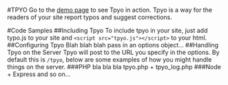 #TPYO
Go to the [demo page](http://davidgilbertson.github.io/) to see Tpyo in action.
Tpyo is a way for the readers of your site report typos and suggest corrections.

#Code Samples
##Including Tpyo
To include tpyo in your site, just add typo.js to your site and `<script src="tpyo.js"></script>` to your html.
##Configuring Tpyo
Blah blah blah pass in an options object...
##Handling Tpyo on the Server
Tpyo will post to the URL you specify in the options. By default this is `/tpyo`, below are some examples of how you might handle things on the server.
###PHP
bla bla bla tpyo.php + tpyo_log.php
###Node + Express
and so on...

